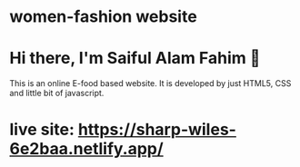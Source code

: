 # women-fashion website
# Hi there, I'm Saiful Alam Fahim 👋

This is an online E-food based website. It is
developed by just HTML5, CSS and little bit of javascript.
# live site: https://sharp-wiles-6e2baa.netlify.app/
